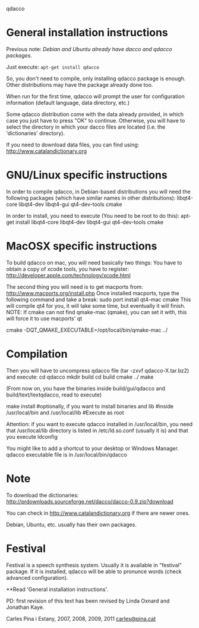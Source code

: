 qdacco

General installation instructions
=================================
Previous note: *Debian and Ubuntu already have dacco and qdacco packages.*

Just execute:
``apt-get install qdacco``

So, you don't need to compile, only installing qdacco package is enough.
Other distributions may have the package already done too.

When run for the first time, qdacco will prompt the user for
configuration information (default language, data directory, etc.)

Some qdacco distribution come with the data already provided, in
which case you just have to press "OK" to continue. Otherwise, you
will have to select the directory in which your dacco files are
located (i.e. the 'dictionaries' directory).

If you need to download data files, you can find using:
http://www.catalandictionary.org

GNU/Linux specific instructions
===============================
In order to compile qdacco, in Debian-based distributions you will
need the following packages (which have similar names in other
distributions):
libqt4-core
libqt4-dev
libqt4-gui
qt4-dev-tools
cmake

In order to install, you need to execute (You need to be root to do this):
apt-get install libqt4-core libqt4-dev libqt4-gui qt4-dev-tools cmake

MacOSX specific instructions
===============================
To build qdacco on mac, you will need basically two things:
You have to obtain a copy of xcode tools, you have to register:
http://developer.apple.com/technology/xcode.html

The second thing you will need is to get macports from:
http://www.macports.org/install.php
Once installed macports, type the following command and take a break: 
sudo port install qt4-mac cmake
This will compile qt4 for you, it will take some time, but eventually
it will finish.
NOTE: If cmake can not find qmake-mac (qmake), you can set it with,
this will force it to use macports' qt

cmake -DQT_QMAKE_EXECUTABLE=/opt/local/bin/qmake-mac ../

Compilation
===========
Then you will have to uncompress qdacco file (tar -zxvf qdacco-X.tar.bz2) 
and execute:
cd qdacco
mkdir build
cd build
cmake ../
make

(From now on, you have the binaries inside build/gui/qdacco and
build/text/textqdacco, read to execute)

make install #optionally, if you want to install binaries and lib
             #inside /usr/local/bin and /usr/local/lib
	     #Execute as root

Attention: if you want to execute qdacco installed in /usr/local/bin,
you need that /usr/local/lib directory is listed in /etc/ld.so.conf
(usually it is) and that you execute ldconfig

You might like to add a shortcut to your desktop or Windows Manager.
qdacco executable file is in /usr/local/bin/qdacco

Note
====
To download the dictionaries:
http://prdownloads.sourceforge.net/dacco/dacco-0.9.zip?download

You can check in http://www.catalandictionary.org if there are newer
ones.

Debian, Ubuntu, etc. usually has their own packages.

Festival
========
Festival is a speech synthesis system. Usually it is available in 
"festival" package. If it is installed, qdacco will be able to pronunce
words (check advanced configuration). 

**Read 'General installation instructions'.

PD: first revision of this text has been revised by Linda Oxnard 
and Jonathan Kaye.

Carles Pina i Estany, 2007, 2008, 2009, 2011
carles@pina.cat

